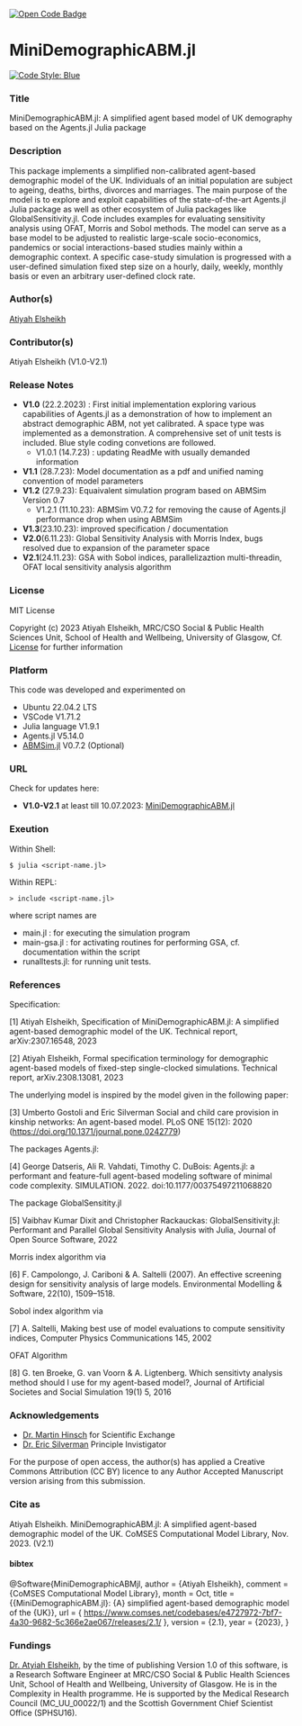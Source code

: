 [![Open Code Badge](https://www.comses.net/static/images/icons/open-code-badge.png)](https://www.comses.net/codebases/e4727972-7bf7-4a30-9682-5c366e2ae067/releases/1.3.0/)

# MiniDemographicABM.jl 
[![Code Style: Blue](https://img.shields.io/badge/code%20style-blue-4495d1.svg)](https://github.com/invenia/BlueStyle)

### Title 
MiniDemographicABM.jl: A simplified agent based model of UK demography based on the Agents.jl Julia package   

### Description

This package implements a simplified non-calibrated agent-based demographic model of the UK. Individuals of an initial population are subject to ageing, deaths, births, divorces and marriages. The main purpose of the model is to explore and exploit capabilities of the state-of-the-art Agents.jl Julia package as well as other ecosystem of Julia packages like GlobalSensitivity.jl. Code includes examples for evaluating sensitivity analysis using OFAT, Morris and Sobol methods. 
The model can serve as a base model to be adjusted to realistic large-scale socio-economics, pandemics or social interactions-based studies mainly within a demographic context. A specific case-study simulation is progressed with a user-defined simulation fixed step size on a hourly, daily, weekly, monthly basis or even an arbitrary user-defined clock rate.  

### Author(s) 
[Atiyah Elsheikh](https://www.gla.ac.uk/schools/healthwellbeing/staff/atiyahelsheikh/)

### Contributor(s)  
Atiyah Elsheikh (V1.0-V2.1)  

### Release Notes 
- **V1.0** (22.2.2023) : First initial implementation exploring various capabilities of Agents.jl as a demonstration of how to implement an abstract demographic ABM, not yet calibrated. A space type was implemented as a demonstration. A comprehensive set of unit tests is included. Blue style coding convetions are followed. 
    - V1.0.1 (14.7.23) : updating ReadMe with usually demanded information
- **V1.1** (28.7.23): Model documentation as a pdf and unified naming convention of model parameters
- **V1.2** (27.9.23): Equaivalent simulation program based on ABMSim Version 0.7
    - V1.2.1 (11.10.23): ABMSim V0.7.2 for removing the cause of Agents.jl performance drop when using ABMSim
- **V1.3**(23.10.23): improved specification / documentation  
- **V2.0**(6.11.23): Global Sensitivity Analysis with Morris Index, bugs resolved due to expansion of the parameter space
- **V2.1**(24.11.23): GSA with Sobol indices, parallelizaztion multi-threadin, OFAT local sensitivity analysis algorithm 

### License
MIT License

Copyright (c) 2023 Atiyah Elsheikh, MRC/CSO Social & Public Health Sciences Unit, School of Health and Wellbeing, University of Glasgow, Cf. [License](https://github.com/MRC-CSO-SPHSU/MiniDemographicABM.jl/blob/master/LICENSE) for further information

### Platform 
This code was developed and experimented on 
- Ubuntu 22.04.2 LTS
- VSCode V1.71.2
- Julia language V1.9.1
- Agents.jl V5.14.0
- [ABMSim.jl](https://github.com/MRC-CSO-SPHSU/ABMSim.jl) V0.7.2 (Optional) 

### URL 
Check for updates here: 
- **V1.0-V2.1** at least till 10.07.2023: [MiniDemographicABM.jl](https://github.com/MRC-CSO-SPHSU/MiniDemographicABM.jl)

### Exeution 
Within Shell:

`$ julia <script-name.jl>`

Within REPL: 

`> include <script-name.jl>`

where script names are 
- main.jl : for executing the simulation program
- main-gsa.jl : for activating routines for performing GSA, cf. documentation within the script
- runalltests.jl: for running unit tests. 

### References

Specification: 

[1] Atiyah Elsheikh, Specification of MiniDemographicABM.jl: A simplified agent-based demographic model of the UK. Technical report, arXiv:2307.16548, 2023

[2] Atiyah Elsheikh, Formal specification terminology for demographic agent-based models of fixed-step single-clocked simulations. Technical report, arXiv.2308.13081, 2023

The underlying model is inspired by the model given in the following paper:   

[3] Umberto Gostoli and Eric Silverman Social and child care provision in kinship networks: An agent-based model. PLoS ONE 15(12): 2020 (https://doi.org/10.1371/journal.pone.0242779)

The packages Agents.jl: 

[4] George Datseris, Ali R. Vahdati, Timothy C. DuBois: Agents.jl: a performant and feature-full agent-based modeling software of minimal code complexity. SIMULATION. 2022. doi:10.1177/00375497211068820

The package GlobalSensitity.jl

[5] Vaibhav Kumar Dixit and Christopher Rackauckas: GlobalSensitivity.jl: Performant and Parallel Global Sensitivity Analysis with Julia, Journal of Open Source Software, 2022

Morris index algorithm via

[6] F. Campolongo, J. Cariboni & A. Saltelli (2007). An effective screening design for sensitivity
analysis of large models. Environmental Modelling & Software, 22(10), 1509–1518.

Sobol index algorithm via 

[7] A. Saltelli, Making best use of model evaluations to compute sensitivity indices, Computer Physics Communications 145, 2002

OFAT Algorithm 

[8] G. ten Broeke, G. van Voorn & A. Ligtenberg. Which sensitivty analysis method should I use for my agent-based model?, Journal of Artificial Societes and Social Simulation 19(1) 5, 2016

### Acknowledgements  
- [Dr. Martin Hinsch](https://www.gla.ac.uk/schools/healthwellbeing/staff/martinhinsch/) for Scientific Exchange
- [Dr. Eric Silverman](https://www.gla.ac.uk/schools/healthwellbeing/staff/ericsilverman/) Principle Invistigator 

For the purpose of open access, the author(s) has applied a Creative Commons Attribution (CC BY) licence to any Author Accepted Manuscript version arising from this submission.

### Cite as 

Atiyah Elsheikh. MiniDemographicABM.jl: A simplified agent-based demographic model of the UK. CoMSES Computational Model Library, Nov. 2023. (V2.1)

#### bibtex
@Software{MiniDemographicABMjl,
  author  = {Atiyah Elsheikh},
  comment = {CoMSES Computational Model Library},
  month   = Oct,
  title   = {{MiniDemographicABM.jl}: {A} simplified agent-based demographic model of the {UK}},
  url     = { https://www.comses.net/codebases/e4727972-7bf7-4a30-9682-5c366e2ae067/releases/2.1/ },
  version = {2.1},
  year    = {2023},
}

### Fundings 
[Dr. Atyiah Elsheikh](https://www.gla.ac.uk/schools/healthwellbeing/staff/atiyahelsheikh/), by the time of publishing Version 1.0 of this software, is a Research Software Engineer at MRC/CSO Social & Public Health Sciences Unit, School of Health and Wellbeing, University of Glasgow. He is in the Complexity in Health programme. He is supported  by the Medical Research Council (MC_UU_00022/1) and the Scottish Government Chief Scientist Office (SPHSU16). 
